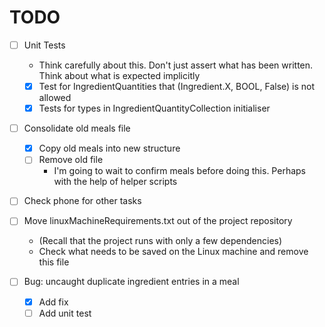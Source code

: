 # TODO

- [ ] Unit Tests
	- Think carefully about this. Don't just assert what has been written. Think about what is expected implicitly
	- [X] Test for IngredientQuantities that (Ingredient.X, BOOL, False) is not allowed
	- [X] Tests for types in IngredientQuantityCollection initialiser

- [ ] Consolidate old meals file
	- [X] Copy old meals into new structure
	- [ ] Remove old file
		- I'm going to wait to confirm meals before doing this. Perhaps with the help of helper scripts

- [ ] Check phone for other tasks

- [ ] Move linuxMachineRequirements.txt out of the project repository
	- (Recall that the project runs with only a few dependencies)
	- Check what needs to be saved on the Linux machine and remove this file

- [ ] Bug: uncaught duplicate ingredient entries in a meal
	- [X] Add fix
	- [ ] Add unit test
